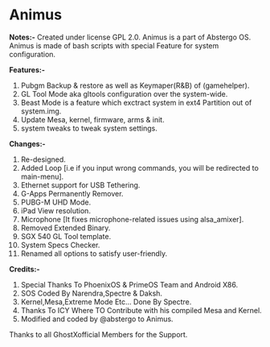 # Animus

**Notes:-**
Created under license GPL 2.0. 
Animus is a part of Abstergo OS.
Animus is made of bash scripts with special Feature for system configuration.

**Features:-**

1) Pubgm Backup & restore as well as Keymaper(R&B) of (gamehelper). 
2) GL Tool Mode aka gltools configuration over the system-wide.
3) Beast Mode is a feature which  exctract system in ext4 Partition out of system.img.
4) Update Mesa, kernel, firmware, arms & init.
5) system tweaks to tweak system settings.

**Changes:-**
1) Re-designed.
2) Added Loop [i.e if you input wrong commands, you will be redirected to main-menu].
3) Ethernet support for USB Tethering.
4) G-Apps Permanently Remover.
5) PUBG-M UHD Mode.
6) iPad View resolution.
7) Microphone [It fixes microphone-related issues using alsa_amixer].
8) Removed Extended Binary.
9) SGX 540 GL Tool template.
10) System Specs Checker.
11) Renamed all options to satisfy user-friendly.

**Credits:-**
1) Special Thanks To PhoenixOS & PrimeOS Team and Android X86.
2) SOS Coded By Narendra,Spectre & Daksh.
3) Kernel,Mesa,Extreme Mode Etc...  Done By Spectre. 
4) Thanks To ICY Where TO Contribute with his compiled Mesa and Kernel.
5) Modified and coded by @abstergo to Animus.

Thanks to all GhostXofficial Members for the Support. 
